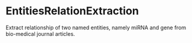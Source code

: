 # EntitiesRelationExtraction
Extract relationship of two named entities, namely miRNA and gene from bio-medical journal articles. 
